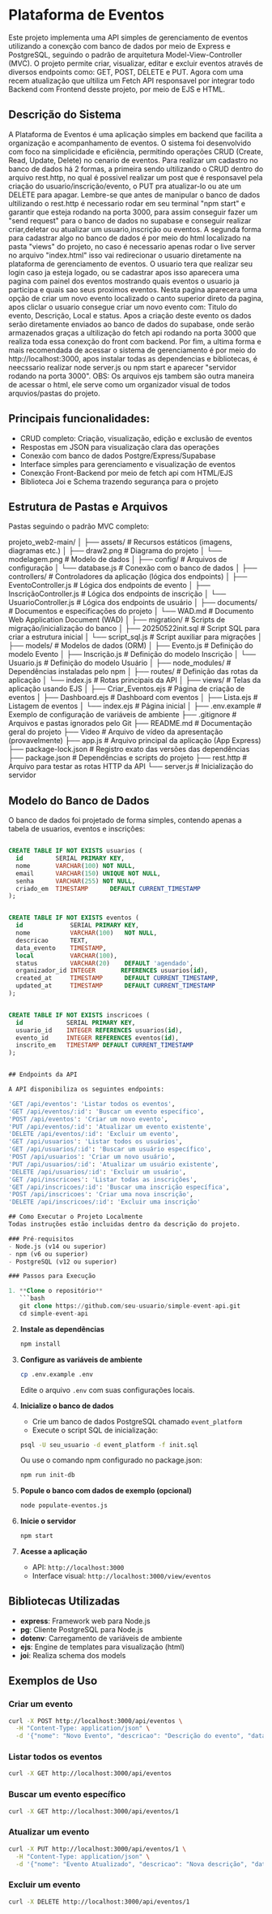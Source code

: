 # Plataforma de Eventos

Este projeto implementa uma API simples de gerenciamento de eventos utilizando a conexção com banco de dados por meio de  Express e PostgreSQL, seguindo o padrão de arquitetura  Model-View-Controller (MVC). O projeto permite criar, visualizar, editar e excluir eventos através de diversos endpoints como: GET, POST, DELETE e PUT. Agora com uma recem atualização que ultiliza um Fetch API responsavel por integrar todo Backend com Frontend desste projeto, por meio de EJS e HTML.

## Descrição do Sistema

A Plataforma de Eventos é uma aplicação simples em backend que facilita a organização e acompanhamento de eventos. O sistema foi desenvolvido com foco na simplicidade e eficiência, permitindo operações CRUD (Create, Read, Update, Delete) no cenario de eventos. 
Para realizar um cadastro no banco de dados há 2 formas, a primeira sendo ultilizando o CRUD dentro do arquivo rest.http, no qual é possivel realizar um post que é responsavel pela criação do usuario/inscrição/evento, o PUT pra atualizar-lo ou ate um DELETE para apagar. Lembre-se que antes de manipular o banco de dados ultilizando o rest.http é necessario rodar em seu terminal "npm start" e garantir que esteja rodando na porta 3000, para assim conseguir fazer um "send request" para o banco de dados no supabase e conseguir realizar criar,deletar ou atualizar um usuario,inscrição ou eventos. 
A segunda forma para cadastrar algo no banco de dados é por meio do html localizado na pasta "views" do projeto, no caso é necessario apenas rodar o live server no arquivo "index.html" isso vai redirecionar o usuario diretamente na plataforma de gerenciamento de eventos. O usuario tera que realizar seu login caso ja esteja logado, ou se cadastrar apos isso aparecera uma pagina com painel dos eventos mostrando quais eventos o usuario ja participa e quais sao seus proximos eventos. Nesta pagina aparecera uma opção de criar um novo evento localizado o canto superior direto  da pagina, apos cliclar o usuario consegue criar um novo evento com: Titulo do evento, Descrição, Local e status. Apos a criação deste evento os dados serão diretamente enviados ao banco de dados do supabase, onde serão armazenados graças a ultilização do fetch api rodando na porta 3000 que realiza toda essa conexção do front com backend.
Por fim, a ultima forma e mais recomendada de acessar o sistema de gerenciamento é por meio do http://localhost:3000, apos instalar todas as dependencias e bibliotecas, é neecssario realizar node server.js ou npm start e aparecer "servidor rodando na porta 3000".
OBS: Os arquivos ejs tambem são outra maneira de acessar o html, ele serve como um organizador visual de todos arquvios/pastas do projeto.

## Principais funcionalidades:
- CRUD completo: Criação, visualização, edição e exclusão de eventos 
- Respostas em JSON para visualização clara das operações
- Conexão com banco de dados Postgre/Express/Supabase
- Interface simples para gerenciamento  e visualização de eventos
- Conexção Front-Backend por meio de  fetch api com HTML/EJS
- Biblioteca Joi e Schema trazendo segurança para o projeto


## Estrutura de Pastas e Arquivos

Pastas seguindo o padrão MVC completo:


projeto_web2-main/
│
├── assets/                # Recursos estáticos (imagens, diagramas etc.)
│   ├── draw2.png          # Diagrama do projeto
│   └── modelagem.png      # Modelo de dados
│
├── config/                # Arquivos de configuração
│   └── database.js        # Conexão com o banco de dados
│
├── controllers/           # Controladores da aplicação (lógica dos endpoints)
│   ├── EventoController.js     # Lógica dos endpoints de evento
│   ├── InscriçãoController.js  # Lógica dos endpoints de inscrição
│   └── UsuarioController.js    # Lógica dos endpoints de usuário
│
├── documents/             # Documentos e especificações do projeto
│   └── WAD.md             # Documento Web Application Document (WAD)
│
├── migration/             # Scripts de migração/inicialização do banco
│   ├── 20250522init.sql   # Script SQL para criar a estrutura inicial
│   └── script_sql.js      # Script auxiliar para migrações
│
├── models/                # Modelos de dados (ORM)
│   ├── Evento.js          # Definição do modelo Evento
│   ├── Inscrição.js       # Definição do modelo Inscrição
│   └── Usuario.js         # Definição do modelo Usuário
│
├── node_modules/          # Dependências instaladas pelo npm
│
├── routes/                # Definição das rotas da aplicação
│   └── index.js           # Rotas principais da API
│
├── views/                 # Telas da aplicação usando EJS
│   ├── Criar_Eventos.ejs  # Página de criação de eventos
│   ├── Dashboard.ejs      # Dashboard com eventos
│   ├── Lista.ejs          # Listagem de eventos
│   └── index.ejs          # Página inicial
│
├── .env.example           # Exemplo de configuração de variáveis de ambiente
├── .gitignore             # Arquivos e pastas ignorados pelo Git
├── README.md              # Documentação geral do projeto
├── Video                  # Arquivo de vídeo da apresentação (provavelmente)
├── app.js                 # Arquivo principal da aplicação (App Express)
├── package-lock.json      # Registro exato das versões das dependências
├── package.json           # Dependências e scripts do projeto
├── rest.http              # Arquivo para testar as rotas HTTP da API
└── server.js              # Inicialização do servidor





## Modelo do Banco de Dados

O banco de dados foi projetado de forma simples, contendo apenas a tabela de usuarios, eventos e inscrições:

```sql

CREATE TABLE IF NOT EXISTS usuarios (
  id         SERIAL PRIMARY KEY,
  nome       VARCHAR(100) NOT NULL,
  email      VARCHAR(150) UNIQUE NOT NULL,
  senha      VARCHAR(255) NOT NULL,
  criado_em  TIMESTAMP      DEFAULT CURRENT_TIMESTAMP
);


CREATE TABLE IF NOT EXISTS eventos (
  id             SERIAL PRIMARY KEY,
  nome           VARCHAR(100)   NOT NULL,
  descricao      TEXT,
  data_evento    TIMESTAMP,
  local          VARCHAR(100),
  status         VARCHAR(20)    DEFAULT 'agendado',
  organizador_id INTEGER       REFERENCES usuarios(id),
  created_at     TIMESTAMP      DEFAULT CURRENT_TIMESTAMP,
  updated_at     TIMESTAMP      DEFAULT CURRENT_TIMESTAMP
);


CREATE TABLE IF NOT EXISTS inscricoes (
  id            SERIAL PRIMARY KEY,
  usuario_id    INTEGER REFERENCES usuarios(id),
  evento_id     INTEGER REFERENCES eventos(id),
  inscrito_em   TIMESTAMP DEFAULT CURRENT_TIMESTAMP
);


## Endpoints da API

A API disponibiliza os seguintes endpoints:

'GET /api/eventos': 'Listar todos os eventos',
'GET /api/eventos/:id': 'Buscar um evento específico',
'POST /api/eventos': 'Criar um novo evento',
'PUT /api/eventos/:id': 'Atualizar um evento existente',
'DELETE /api/eventos/:id': 'Excluir um evento',
'GET /api/usuarios': 'Listar todos os usuários',
'GET /api/usuarios/:id': 'Buscar um usuário específico',
'POST /api/usuarios': 'Criar um novo usuário',
'PUT /api/usuarios/:id': 'Atualizar um usuário existente',
'DELETE /api/usuarios/:id': 'Excluir um usuário',
'GET /api/inscricoes': 'Listar todas as inscrições',
'GET /api/inscricoes/:id': 'Buscar uma inscrição específica',
'POST /api/inscricoes': 'Criar uma nova inscrição',
'DELETE /api/inscricoes/:id': 'Excluir uma inscrição'

## Como Executar o Projeto Localmente
Todas instruções estão incluidas dentro da descrição do projeto.

### Pré-requisitos
- Node.js (v14 ou superior)
- npm (v6 ou superior)
- PostgreSQL (v12 ou superior)

### Passos para Execução

1. **Clone o repositório**
   ```bash
   git clone https://github.com/seu-usuario/simple-event-api.git
   cd simple-event-api
   ```

2. **Instale as dependências**
   ```bash
   npm install
   ```

3. **Configure as variáveis de ambiente**
   ```bash
   cp .env.example .env
   ```
   Edite o arquivo `.env` com suas configurações locais.

4. **Inicialize o banco de dados**
   - Crie um banco de dados PostgreSQL chamado `event_platform`
   - Execute o script SQL de inicialização:
   ```bash
   psql -U seu_usuario -d event_platform -f init.sql
   ```
   Ou use o comando npm configurado no package.json:
   ```bash
   npm run init-db
   ```

5. **Popule o banco com dados de exemplo (opcional)**
   ```bash
   node populate-eventos.js
   ```

6. **Inicie o servidor**
   ```bash
   npm start
   ```

7. **Acesse a aplicação**
   - API: `http://localhost:3000`
   - Interface visual: `http://localhost:3000/view/eventos`

## Bibliotecas Utilizadas

- **express**: Framework web para Node.js
- **pg**: Cliente PostgreSQL para Node.js
- **dotenv**: Carregamento de variáveis de ambiente
- **ejs**: Engine de templates para visualização (html)
- **joi**: Realiza schema dos models

## Exemplos de Uso

### Criar um evento
```bash
curl -X POST http://localhost:3000/api/eventos \
  -H "Content-Type: application/json" \
  -d '{"nome": "Novo Evento", "descricao": "Descrição do evento", "data_evento": "2025-06-15T09:00:00", "local": "Centro de Convenções", "status": "agendado"}'
```

### Listar todos os eventos
```bash
curl -X GET http://localhost:3000/api/eventos
```

### Buscar um evento específico
```bash
curl -X GET http://localhost:3000/api/eventos/1
```

### Atualizar um evento
```bash
curl -X PUT http://localhost:3000/api/eventos/1 \
  -H "Content-Type: application/json" \
  -d '{"nome": "Evento Atualizado", "descricao": "Nova descrição", "data_evento": "2025-06-16T10:00:00", "local": "Novo Local", "status": "em andamento"}'
```

### Excluir um evento
```bash
curl -X DELETE http://localhost:3000/api/eventos/1
```
